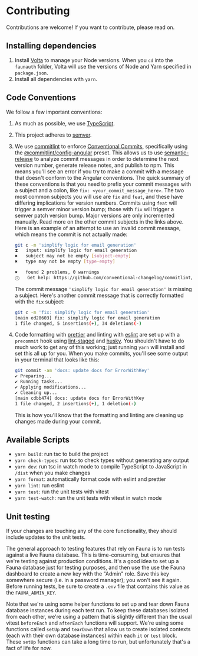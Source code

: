 # Contributing

Contributions are welcome! If you want to contribute, please read on.

## Installing dependencies

1. Install [Volta](https://docs.volta.sh/guide/getting-started) to manage your Node versions. When you `cd` into the `faunauth` folder, Volta will use the versions of Node and Yarn specified in `package.json`.
2. Install all dependencies with `yarn`.

## Code Conventions

We follow a few important conventions:

1. As much as possible, we use [TypeScript](https://www.typescriptlang.org/).
2. This project adheres to [semver](https://semver.org/).
3. We use [commitlint](https://commitlint.js.org/#/) to enforce [Conventional Commits](https://www.conventionalcommits.org/en/v1.0.0/), specifically using the [@commitlint/config-angular](https://www.npmjs.com/package/@commitlint/config-angular) preset. This allows us to use [semantic-release](https://github.com/semantic-release/semantic-release) to analyze commit messages in order to determine the next version number, generate release notes, and publish to npm. This means you'll see an error if you try to make a commit with a message that doesn't conform to the Angular conventions. The quick summary of these conventions is that you need to prefix your commit messages with a subject and a colon, like `fix: <your_commit_message_here>`. The two most common subjects you will use are `fix` and `feat`, and these have differing implications for version numbers. Commits using `feat` will trigger a semver minor version bump; those with `fix` will trigger a semver patch version bump. Major versions are only incremented manually. Read more on the other commit subjects in the links above. Here is an example of an attempt to use an invalid commit message, which means the commit is not actually made:

    ```bash
    git c -m 'simplify logic for email generation'
    ⧗   input: simplify logic for email generation
    ✖   subject may not be empty [subject-empty]
    ✖   type may not be empty [type-empty]

    ✖   found 2 problems, 0 warnings
    ⓘ   Get help: https://github.com/conventional-changelog/commitlint/#what-is-commitlint

    ```

    The commit message `'simplify logic for email generation'` is missing a subject. Here's another commit message that is correctly formatted with the `fix` subject:

    ```bash
    git c -m 'fix: simplify logic for email generation'
    [main ed28603] fix: simplify logic for email generation
    1 file changed, 5 insertions(+), 34 deletions(-)
    ```

4. Code formatting with [prettier](https://prettier.io/) and linting with [eslint](https://eslint.org/) are set up with a `precommit` hook using [lint-staged](https://github.com/okonet/lint-staged) and [husky](https://typicode.github.io/husky/#/). You shouldn't have to do much work to get any of this working; just running `yarn` will install and set this all up for you. When you make commits, you'll see some output in your terminal that looks like this:

    ```bash
    git commit -am 'docs: update docs for ErrorWithKey'
    ✔ Preparing...
    ✔ Running tasks...
    ✔ Applying modifications...
    ✔ Cleaning up...
    [main cdbb474] docs: update docs for ErrorWithKey
    1 file changed, 2 insertions(+), 1 deletion(-)
    ```

    This is how you'll know that the formatting and linting are cleaning up changes made during your commit.

## Available Scripts

-   `yarn build`: run tsc to build the project
-   `yarn check-types`: run tsc to check types without generating any output
-   `yarn dev`: run tsc in watch mode to compile TypeScript to JavaScript in `/dist` when you make changes
-   `yarn format`: automatically format code with eslint and prettier
-   `yarn lint`: run eslint
-   `yarn test`: run the unit tests with vitest
-   `yarn test-watch`: run the unit tests with vitest in watch mode

## Unit testing

If your changes are touching any of the core functionality, they should include updates to the unit tests.

The general approach to testing features that rely on Fauna is to run tests against a live Fauna database. This is time-consuming, but ensures that we're testing against production conditions. It's a good idea to set up a Fauna database just for testing purposes, and then use the use the Fauna dashboard to create a new key with the "Admin" role. Save this key somewhere secure (i.e. in a password manager); you won't see it again. Before running tests, be sure to create a `.env` file that contains this value as the `FAUNA_ADMIN_KEY`.

Note that we're using some helper functions to set up and tear down Fauna database instances during each test run. To keep these databases isolated from each other, we're using a pattern that is slightly different than the usual vitest `beforeEach` and `afterEach` functions will support. We're using some functions called `setUp` and `tearDown` that allow us to create isolated contexts (each with their own database instances) within each `it` or `test` block. These `setUp` functions can take a long time to run, but unfortunately that's a fact of life for now.

